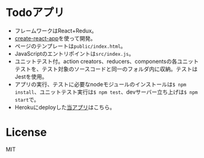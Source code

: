 # Todoアプリ
 - フレームワークはReact+Redux。
 - [create-react-app](https://github.com/facebookincubator/create-react-app)を使って開発。
 - ページのテンプレートは`public/index.html`。
 - JavaScriptのエントリポイントは`src/index.js`。
 - ユニットテスト付。action creators、reducers、componentsの各ユニットテストを、テスト対象のソースコードと同一のフォルダ内に収納。テストはJestを使用。
 - アプリの実行、テストに必要なnodeモジュールのインストールは`$ npm install`、ユニットテスト実行は`$ npm test`、devサーバー立ち上げは`$ npm start`で。
 - Herokuにdeployした[当アプリ](https://todoapp310517.herokuapp.com)はこちら。

 # License
MIT
